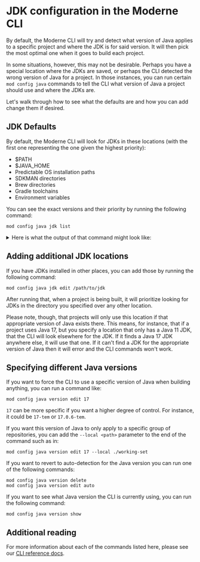 # JDK configuration in the Moderne CLI

By default, the Moderne CLI will try and detect what version of Java applies to a specific project and where the JDK is for said version. It will then pick the most optimal one when it goes to build each project.

In some situations, however, this may not be desirable. Perhaps you have a special location where the JDKs are saved, or perhaps the CLI detected the wrong version of Java for a project. In those instances, you can run certain `mod config java` commands to tell the CLI what version of Java a project should use and where the JDKs are.

Let's walk through how to see what the defaults are and how you can add change them if desired.

## JDK Defaults

By default, the Moderne CLI will look for JDKs in these locations (with the first one representing the one given the highest priority):

* $PATH
* $JAVA\_HOME
* Predictable OS installation paths
* SDKMAN directories
* Brew directories
* Gradle toolchains
* Environment variables

You can see the exact versions and their priority by running the following command:

```shell
mod config java jdk list
```

<details>

<summary>Here is what the output of that command might look like:</summary>

```shell
➜  moderne-cli git:(main) ✗ mod config java jdk list

Moderne CLI 3.18.1

> Listing available JDKs

> Set globally for all repositories
17.0.7-tem       $PATH         java
17.0.7-tem       $JAVA_HOME    /Users/mikesol/.sdkman/candidates/java/17.0.7-tem/bin/java
21.0.1-oracle    OS directory  /Library/Java/JavaVirtualMachines/jdk-21.jdk/Contents/Home/bin/java
11.0.21-other    OS directory  /Users/mikesol/Library/Java/JavaVirtualMachines/corretto-11.0.21/Contents/Home/bin/java
17.0.7-tem       SDKMAN        /Users/mikesol/.sdkman/candidates/java/current/bin/java
17.0.7-tem       SDKMAN        /Users/mikesol/.sdkman/candidates/java/current/bin/java
17.0.7-tem       SDKMAN        /Users/mikesol/.sdkman/candidates/java/17.0.7-tem/bin/java
17.0.8-graalce   SDKMAN        /Users/mikesol/.sdkman/candidates/java/17.0.8-graalce/bin/java
1.8.0_392-other  SDKMAN        /Users/mikesol/.sdkman/candidates/java/8.0.392-amzn/bin/java
1.8.0_382-other  SDKMAN        /Users/mikesol/.sdkman/candidates/java/8.0.382-amzn/bin/java

* What to do next
    > Run mod config java jdk edit to change this configuration
    > Add --local <path-to-local-repos> to see repository-specific values
    > Run mod config java jdk delete to delete global configuration

MOD SUCCEEDED in (0.62s)
```

</details>

## Adding additional JDK locations

If you have JDKs installed in other places, you can add those by running the following command:

```shell
mod config java jdk edit /path/to/jdk
```

After running that, when a project is being built, it will prioritize looking for JDKs in the directory you specified over any other location.

Please note, though, that projects will only use this location if that appropriate version of Java exists there. This means, for instance, that if a project uses Java 17, but you specify a location that only has a Java 11 JDK, that the CLI will look elsewhere for the JDK. If it finds a Java 17 JDK anywhere else, it will use that one. If it can't find a JDK for the appropriate version of Java then it will error and the CLI commands won't work.

## Specifying different Java versions

If you want to force the CLI to use a specific version of Java when building anything, you can run a command like:

```shell
mod config java version edit 17
```

`17` can be more specific if you want a higher degree of control. For instance, it could be `17-tem` or `17.0.6-tem`.

If you want this version of Java to only apply to a specific group of repositories, you can add the `--local <path>` parameter to the end of the command such as in:

```shell
mod config java version edit 17 --local ./working-set
```

If you want to revert to auto-detection for the Java version you can run one of the following commands:

```shell
mod config java version delete
mod config java version edit auto
```

If you want to see what Java version the CLI is currently using, you can run the following command:

```shell
mod config java version show
```

## Additional reading

For more information about each of the commands listed here, please see our [CLI reference docs](../cli-reference.md).
